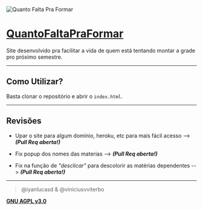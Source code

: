 ![Quanto Falta Pra Formar](https://user-images.githubusercontent.com/24854541/81249664-90f5aa80-8ff5-11ea-813b-414dd16e54c1.png)

# [QuantoFaltaPraFormar](https://viniciusvviterbo.github.io/qntfaltapraformar)

Site desenvolvido pra facilitar a vida de quem está tentando montar a grade pro próximo semestre.

-----

## Como Utilizar?
Basta clonar o repositório e abrir o `index.html`.

-----
## Revisões
* Upar o site para algum domínio, heroku, etc para mais fácil acesso --> ***(Pull Req aberta!)*** 

* Fix popup dos nomes das materias --> ***(Pull Req aberta!)*** 

* Fix na função de *"desclicar"* para descolorir as matérias dependentes --> ***(Pull Req aberta!)***

-----

> @iyanlucasd & @viniciusvviterbo

**[GNU AGPL v3.0](https://www.gnu.org/licenses/agpl-3.0.html)**
